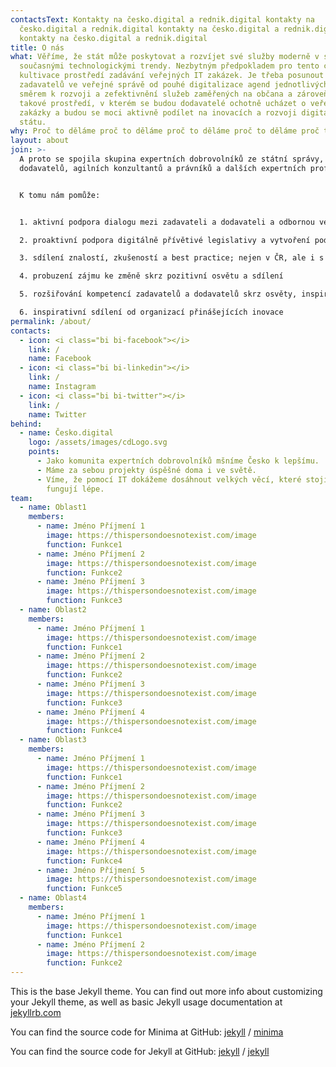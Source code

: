 ```yaml
---
contactsText: Kontakty na česko.digital a rednik.digital kontakty na
  česko.digital a rednik.digital kontakty na česko.digital a rednik.digital
  kontakty na česko.digital a rednik.digital
title: O nás
what: Věříme, že stát může poskytovat a rozvíjet své služby moderně v souladu se
  současnými technologickými trendy. Nezbytným předpokladem pro tento cíl je
  kultivace prostředí zadávání veřejných IT zakázek. Je třeba posunout uvažování
  zadavatelů ve veřejné správě od pouhé digitalizace agend jednotlivých úřadů
  směrem k rozvoji a zefektivnění služeb zaměřených na občana a zároveň vytvořit
  takové prostředí, v kterém se budou dodavatelé ochotně ucházet o veřejné
  zakázky a budou se moci aktivně podílet na inovacích a rozvoji digitálního
  státu.
why: Proč to děláme proč to děláme proč to děláme proč to děláme proč to děláme
layout: about
join: >-
  A proto se spojila skupina expertních dobrovolníků ze státní správy, z řad
  dodavatelů, agilních konzultantů a právníků a dalších expertních profesí.


  K tomu nám pomůže:


  1. aktivní podpora dialogu mezi zadavateli a dodavateli a odbornou veřejností

  2. proaktivní podpora digitálně přívětivé legislativy a vytvoření podmínek pro využívání inovativních technologií

  3. sdílení znalostí, zkušeností a best practice; nejen v ČR, ale i s jinými státy

  4. probuzení zájmu ke změně skrz pozitivní osvětu a sdílení

  5. rozšiřování kompetencí zadavatelů a dodavatelů skrz osvěty, inspirace a školení

  6. inspirativní sdílení od organizací přinášejících inovace
permalink: /about/
contacts:
  - icon: <i class="bi bi-facebook"></i>
    link: /
    name: Facebook
  - icon: <i class="bi bi-linkedin"></i>
    link: /
    name: Instagram
  - icon: <i class="bi bi-twitter"></i>
    link: /
    name: Twitter
behind:
  - name: Česko.digital
    logo: /assets/images/cdLogo.svg
    points:
      - Jako komunita expertních dobrovolníků mšníme Česko k lepšímu.
      - Máme za sebou projekty úspěšné doma i ve světě.
      - Víme, že pomocí IT dokážeme dosáhnout velkých věcí, které stojí méně a
        fungují lépe.
team:
  - name: Oblast1
    members:
      - name: Jméno Příjmení 1
        image: https://thispersondoesnotexist.com/image
        function: Funkce1
      - name: Jméno Příjmení 2
        image: https://thispersondoesnotexist.com/image
        function: Funkce2
      - name: Jméno Příjmení 3
        image: https://thispersondoesnotexist.com/image
        function: Funkce3
  - name: Oblast2
    members:
      - name: Jméno Příjmení 1
        image: https://thispersondoesnotexist.com/image
        function: Funkce1
      - name: Jméno Příjmení 2
        image: https://thispersondoesnotexist.com/image
        function: Funkce2
      - name: Jméno Příjmení 3
        image: https://thispersondoesnotexist.com/image
        function: Funkce3
      - name: Jméno Příjmení 4
        image: https://thispersondoesnotexist.com/image
        function: Funkce4
  - name: Oblast3
    members:
      - name: Jméno Příjmení 1
        image: https://thispersondoesnotexist.com/image
        function: Funkce1
      - name: Jméno Příjmení 2
        image: https://thispersondoesnotexist.com/image
        function: Funkce2
      - name: Jméno Příjmení 3
        image: https://thispersondoesnotexist.com/image
        function: Funkce3
      - name: Jméno Příjmení 4
        image: https://thispersondoesnotexist.com/image
        function: Funkce4
      - name: Jméno Příjmení 5
        image: https://thispersondoesnotexist.com/image
        function: Funkce5
  - name: Oblast4
    members:
      - name: Jméno Příjmení 1
        image: https://thispersondoesnotexist.com/image
        function: Funkce1
      - name: Jméno Příjmení 2
        image: https://thispersondoesnotexist.com/image
        function: Funkce2
---
```


This is the base Jekyll theme. You can find out more info about customizing your Jekyll theme, as well as basic Jekyll usage documentation at [jekyllrb.com](https://jekyllrb.com/)

You can find the source code for Minima at GitHub:
[jekyll][jekyll-organization] /
[minima](https://github.com/jekyll/minima)

You can find the source code for Jekyll at GitHub:
[jekyll][jekyll-organization] /
[jekyll](https://github.com/jekyll/jekyll)


[jekyll-organization]: https://github.com/jekyll
